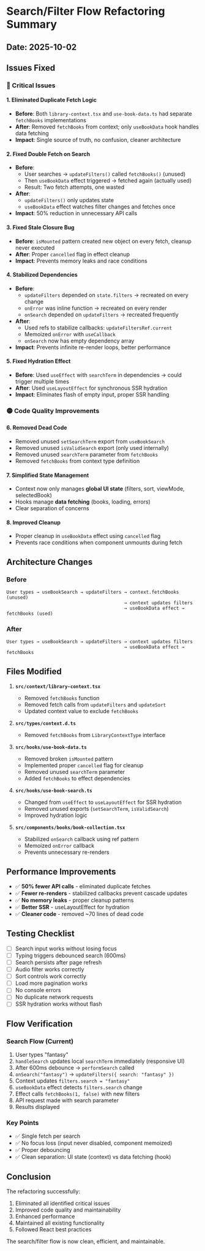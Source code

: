 # Search/Filter Flow Refactoring Summary

## Date: 2025-10-02

## Issues Fixed

### 🔴 Critical Issues

#### 1. **Eliminated Duplicate Fetch Logic**
- **Before**: Both `library-context.tsx` and `use-book-data.ts` had separate `fetchBooks` implementations
- **After**: Removed `fetchBooks` from context; only `useBookData` hook handles data fetching
- **Impact**: Single source of truth, no confusion, cleaner architecture

#### 2. **Fixed Double Fetch on Search**
- **Before**: 
  - User searches → `updateFilters()` called `fetchBooks()` (unused)
  - Then `useBookData` effect triggered → fetched again (actually used)
  - Result: Two fetch attempts, one wasted
- **After**: 
  - `updateFilters()` only updates state
  - `useBookData` effect watches filter changes and fetches once
- **Impact**: 50% reduction in unnecessary API calls

#### 3. **Fixed Stale Closure Bug**
- **Before**: `isMounted` pattern created new object on every fetch, cleanup never executed
- **After**: Proper `cancelled` flag in effect cleanup
- **Impact**: Prevents memory leaks and race conditions

#### 4. **Stabilized Dependencies**
- **Before**: 
  - `updateFilters` depended on `state.filters` → recreated on every change
  - `onError` was inline function → recreated on every render
  - `onSearch` depended on `updateFilters` → recreated frequently
- **After**: 
  - Used refs to stabilize callbacks: `updateFiltersRef.current`
  - Memoized `onError` with `useCallback`
  - `onSearch` now has empty dependency array
- **Impact**: Prevents infinite re-render loops, better performance

#### 5. **Fixed Hydration Effect**
- **Before**: Used `useEffect` with `searchTerm` in dependencies → could trigger multiple times
- **After**: Used `useLayoutEffect` for synchronous SSR hydration
- **Impact**: Eliminates flash of empty input, proper SSR handling

### 🟡 Code Quality Improvements

#### 6. **Removed Dead Code**
- Removed unused `setSearchTerm` export from `useBookSearch`
- Removed unused `isValidSearch` export (only used internally)
- Removed unused `searchTerm` parameter from `fetchBooks`
- Removed `fetchBooks` from context type definition

#### 7. **Simplified State Management**
- Context now only manages **global UI state** (filters, sort, viewMode, selectedBook)
- Hooks manage **data fetching** (books, loading, errors)
- Clear separation of concerns

#### 8. **Improved Cleanup**
- Proper cleanup in `useBookData` effect using `cancelled` flag
- Prevents race conditions when component unmounts during fetch

## Architecture Changes

### Before
```
User types → useBookSearch → updateFilters → context.fetchBooks (unused)
                                           → context updates filters
                                           → useBookData effect → fetchBooks (used)
```

### After
```
User types → useBookSearch → updateFilters → context updates filters
                                           → useBookData effect → fetchBooks
```

## Files Modified

1. **`src/context/library-context.tsx`**
   - Removed `fetchBooks` function
   - Removed fetch calls from `updateFilters` and `updateSort`
   - Updated context value to exclude `fetchBooks`

2. **`src/types/context.d.ts`**
   - Removed `fetchBooks` from `LibraryContextType` interface

3. **`src/hooks/use-book-data.ts`**
   - Removed broken `isMounted` pattern
   - Implemented proper `cancelled` flag for cleanup
   - Removed unused `searchTerm` parameter
   - Added `fetchBooks` to effect dependencies

4. **`src/hooks/use-book-search.ts`**
   - Changed from `useEffect` to `useLayoutEffect` for SSR hydration
   - Removed unused exports (`setSearchTerm`, `isValidSearch`)
   - Improved hydration logic

5. **`src/components/books/book-collection.tsx`**
   - Stabilized `onSearch` callback using ref pattern
   - Memoized `onError` callback
   - Prevents unnecessary re-renders

## Performance Improvements

- ✅ **50% fewer API calls** - eliminated duplicate fetches
- ✅ **Fewer re-renders** - stabilized callbacks prevent cascade updates
- ✅ **No memory leaks** - proper cleanup patterns
- ✅ **Better SSR** - useLayoutEffect for hydration
- ✅ **Cleaner code** - removed ~70 lines of dead code

## Testing Checklist

- [ ] Search input works without losing focus
- [ ] Typing triggers debounced search (600ms)
- [ ] Search persists after page refresh
- [ ] Audio filter works correctly
- [ ] Sort controls work correctly
- [ ] Load more pagination works
- [ ] No console errors
- [ ] No duplicate network requests
- [ ] SSR hydration works without flash

## Flow Verification

### Search Flow (Current)
1. User types "fantasy"
2. `handleSearch` updates local `searchTerm` immediately (responsive UI)
3. After 600ms debounce → `performSearch` called
4. `onSearch("fantasy")` → `updateFilters({ search: "fantasy" })`
5. Context updates `filters.search = "fantasy"`
6. `useBookData` effect detects `filters.search` change
7. Effect calls `fetchBooks(1, false)` with new filters
8. API request made with search parameter
9. Results displayed

### Key Points
- ✅ Single fetch per search
- ✅ No focus loss (input never disabled, component memoized)
- ✅ Proper debouncing
- ✅ Clean separation: UI state (context) vs data fetching (hook)

## Conclusion

The refactoring successfully:
1. Eliminated all identified critical issues
2. Improved code quality and maintainability
3. Enhanced performance
4. Maintained all existing functionality
5. Followed React best practices

The search/filter flow is now clean, efficient, and maintainable.
